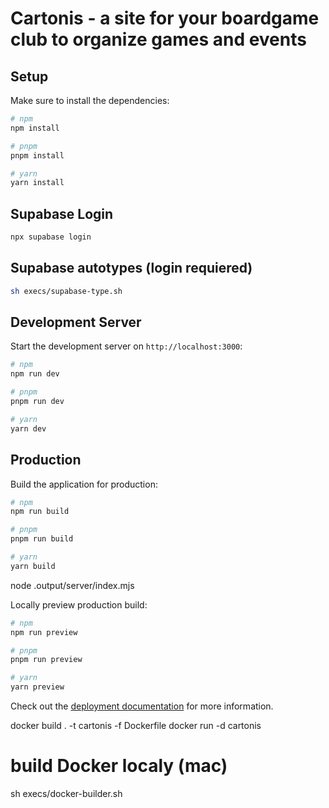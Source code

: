 # Cartonis - a site for your boardgame club to organize games and events

## Setup

Make sure to install the dependencies:

```bash
# npm
npm install

# pnpm
pnpm install

# yarn
yarn install
```

## Supabase Login

```bash
npx supabase login
```

## Supabase autotypes (login requiered)

```bash
sh execs/supabase-type.sh
```

## Development Server

Start the development server on `http://localhost:3000`:

```bash
# npm
npm run dev

# pnpm
pnpm run dev

# yarn
yarn dev
```

## Production

Build the application for production:

```bash
# npm
npm run build

# pnpm
pnpm run build

# yarn
yarn build
```

node .output/server/index.mjs

Locally preview production build:

```bash
# npm
npm run preview

# pnpm
pnpm run preview

# yarn
yarn preview
```

Check out the [deployment documentation](https://nuxt.com/docs/getting-started/deployment) for more information.

docker build . -t cartonis -f Dockerfile
docker run -d cartonis

# build Docker localy (mac)
sh execs/docker-builder.sh